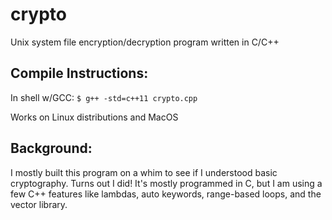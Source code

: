 # crypto
Unix system file encryption/decryption program written in C/C++
## Compile Instructions:
In shell w/GCC: `$ g++ -std=c++11 crypto.cpp`

Works on Linux distributions and MacOS

## Background:
I mostly built this program on a whim to see if I understood basic cryptography. Turns out I did! It's mostly programmed in C, but I am using a few C++ features like lambdas, auto keywords, range-based loops, and the vector library.
